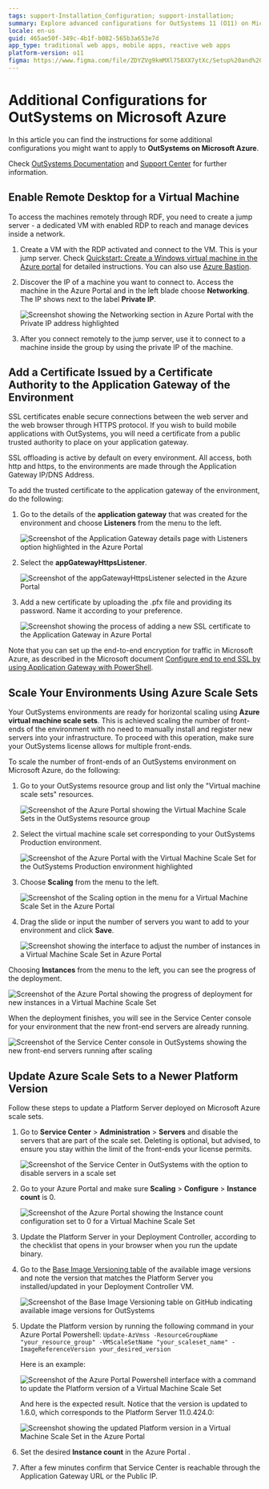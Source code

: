 ```yaml
---
tags: support-Installation_Configuration; support-installation;
summary: Explore advanced configurations for OutSystems 11 (O11) on Microsoft Azure, including remote access, SSL certificates, and scaling options.
locale: en-us
guid: 465ae50f-349c-4b1f-b082-565b3a653e7d
app_type: traditional web apps, mobile apps, reactive web apps
platform-version: o11
figma: https://www.figma.com/file/ZDYZVg9kmMXl758XX7ytXc/Setup%20and%20maintain%20your%20OutSystems%20Infrastructure?node-id=352:1259
---
```


# Additional Configurations for OutSystems on Microsoft Azure

In this article you can find the instructions for some additional configurations you might want to apply to **OutSystems on Microsoft Azure**.

Check [OutSystems Documentation](https://success.outsystems.com/Documentation) and [Support Center](https://success.outsystems.com/Support) for further information.

## Enable Remote Desktop for a Virtual Machine

To access the machines remotely through RDF, you need to create a jump server - a dedicated VM with enabled RDP to reach and manage devices inside a network.

1. Create a VM with the RDP activated and connect to the VM. This is your jump server. Check [Quickstart: Create a Windows virtual machine in the Azure portal](<https://docs.microsoft.com/en-us/azure/virtual-machines/windows/quick-create-portal>) for detailed instructions. You can also use [Azure Bastion](https://azure.microsoft.com/services/azure-bastion).

1. Discover the IP of a machine you want to connect to. Access the machine in the Azure Portal and in the left blade choose **Networking**. The IP shows next to the label **Private IP**.

    ![Screenshot showing the Networking section in Azure Portal with the Private IP address highlighted](images/additconf-private-ip.png "Azure Portal Networking Section")  

1. After you connect remotely to the jump server, use it to connect to a machine inside the group by using the private IP of the machine.

## Add a Certificate Issued by a Certificate Authority to the Application Gateway of the Environment

SSL certificates enable secure connections between the web server and the web browser through HTTPS protocol. If you wish to build mobile applications with OutSystems, you will need a certificate from a public trusted authority to place on your application gateway.

SSL offloading is active by default on every environment. All access, both http and https, to the environments are made through the Application Gateway IP/DNS Address.

To add the trusted certificate to the application gateway of the environment, do the following:

1. Go to the details of the **application gateway** that was created for the environment and choose **Listeners** from the menu to the left.

    ![Screenshot of the Application Gateway details page with Listeners option highlighted in the Azure Portal](images/additconf-image12.png "Application Gateway Listeners")  

1. Select the **appGatewayHttpsListener**.

    ![Screenshot of the appGatewayHttpsListener selected in the Azure Portal](images/additconf-image20.png "appGatewayHttpsListener Selection")  

1. Add a new certificate by uploading the .pfx file and providing its password. Name it according to your preference.

    ![Screenshot showing the process of adding a new SSL certificate to the Application Gateway in Azure Portal](images/additconf-image11.png "Adding SSL Certificate to Application Gateway")

Note that you can set up the end-to-end encryption for traffic in Microsoft Azure, as described in the Microsoft document [Configure end to end SSL by using Application Gateway with PowerShell](https://docs.microsoft.com/en-us/azure/application-gateway/application-gateway-end-to-end-ssl-powershell).

## Scale Your Environments Using Azure Scale Sets

Your OutSystems environments are ready for horizontal scaling using **Azure virtual machine scale sets**. This is achieved scaling the number of front-ends of the environment with no need to manually install and register new servers into your infrastructure. To proceed with this operation, make sure your OutSystems license allows for multiple front-ends.

To scale the number of front-ends of an OutSystems environment on Microsoft Azure, do the following:

1. Go to your OutSystems resource group and list only the "Virtual machine scale sets" resources.

    ![Screenshot of the Azure Portal showing the Virtual Machine Scale Sets in the OutSystems resource group](images/additconf-image6.png "Azure Virtual Machine Scale Sets")  

1. Select the virtual machine scale set corresponding to your OutSystems Production environment.

    ![Screenshot of the Azure Portal with the Virtual Machine Scale Set for the OutSystems Production environment highlighted](images/additconf-image2.png "Selecting Virtual Machine Scale Set")

1. Choose **Scaling** from the menu to the left.

    ![Screenshot of the Scaling option in the menu for a Virtual Machine Scale Set in the Azure Portal](images/additconf-image5.png "Scaling Virtual Machine Scale Set")  

1. Drag the slide or input the number of servers you want to add to your environment and click **Save**.

    ![Screenshot showing the interface to adjust the number of instances in a Virtual Machine Scale Set in Azure Portal](images/additconf-image3.png "Adjusting Scale Set Instance Count")

Choosing **Instances** from the menu to the left, you can see the progress of the deployment.

![Screenshot of the Azure Portal showing the progress of deployment for new instances in a Virtual Machine Scale Set](images/additconf-image1.png "Deployment Progress of Scale Set Instances")

When the deployment finishes, you will see in the Service Center console for your environment that the new front-end servers are already running.

![Screenshot of the Service Center console in OutSystems showing the new front-end servers running after scaling](images/additconf-image25.png "New Front-end Servers Running")

## Update Azure Scale Sets to a Newer Platform Version

Follow these steps to update a Platform Server deployed on Microsoft Azure scale sets.

1. Go to **Service Center** > **Administration** > **Servers** and disable the servers that are part of the scale set. Deleting is optional, but advised, to ensure you stay within the limit of the front-ends your license permits.

    ![Screenshot of the Service Center in OutSystems with the option to disable servers in a scale set](images/azure-scale-sets-delete-env.png "Disabling Servers in Service Center")

1. Go to your Azure Portal and make sure **Scaling** > **Configure** > **Instance count** is 0.

    ![Screenshot of the Azure Portal showing the Instance count configuration set to 0 for a Virtual Machine Scale Set](images/azure-scale-sets-instance-count.png "Azure Scale Set Instance Count Configuration")

1. Update the Platform Server in your Deployment Controller, according to the checklist that opens in your browser when you run the update binary.

1. Go to the [Base Image Versioning table](<https://github.com/OutSystems/AzureARMTemplates/#base-image-versioning>) of the available image versions and note the version that matches the Platform Server you installed/updated in your Deployment Controller VM.

    ![Screenshot of the Base Image Versioning table on GitHub indicating available image versions for OutSystems](images/azure-image-versions.png "Base Image Versioning Table")

1. Update the Platform version by running the following command in your Azure Portal Powershell: `Update-AzVmss -ResourceGroupName "your_resource_group" -VMScaleSetName "your_scaleset_name" -ImageReferenceVersion your_desired_version`

    Here is an example:

    ![Screenshot of the Azure Portal Powershell interface with a command to update the Platform version of a Virtual Machine Scale Set](images/azure-powershell-image-update.png "Updating Platform Version in Azure Powershell")

    And here is the expected result. Notice that the version is updated to 1.6.0, which corresponds to the Platform Server 11.0.424.0:

    ![Screenshot showing the updated Platform version in a Virtual Machine Scale Set in the Azure Portal](images/azure-updated-image.png "Updated Platform Version in Azure")

1. Set the desired **Instance count** in the Azure Portal .

1. After a few minutes confirm that Service Center is reachable through the Application Gateway URL or the Public IP.
